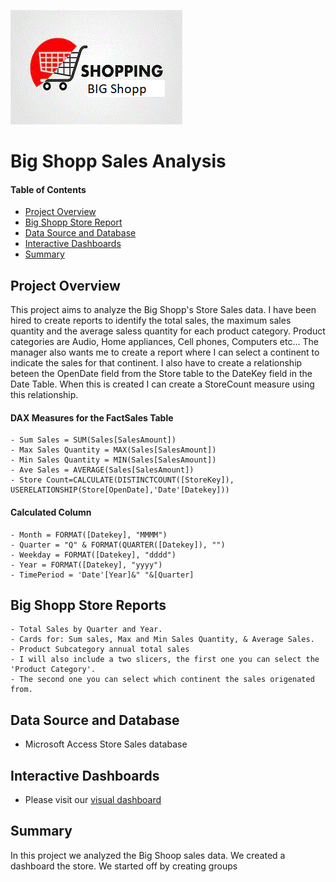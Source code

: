 ![header_pic](images/shop.png)

# Big Shopp Sales Analysis

#### Table of Contents  

* [Project Overview](#project-overview)
* [Big Shopp Store Report](#big-shopp-store-reports)
* [Data Source and Database](#Data-Source-and-Database)
* [Interactive Dashboards](#Interactive-Dashboards)
* [Summary](#summary)

## Project Overview
This project aims to analyze the Big Shopp's Store Sales data. I have been hired to create reports to identify the total sales, the maximum sales quantity and the average saless quantity for each product category.
Product categories are Audio, Home appliances, Cell phones, Computers etc... The manager also wants me to create a report where I can select a continent to indicate
the sales for that continent. I also have to create a relationship beteen the OpenDate field from the Store table to the DateKey field in the Date Table. When this is created I can create a StoreCount measure using this relationship.

#### DAX Measures for the FactSales Table
	- Sum Sales = SUM(Sales[SalesAmount])
	- Max Sales Quantity = MAX(Sales[SalesAmount])
	- Min Sales Quantity = MIN(Sales[SalesAmount])
	- Ave Sales = AVERAGE(Sales[SalesAmount])
	- Store Count=CALCULATE(DISTINCTCOUNT([StoreKey]), USERELATIONSHIP(Store[OpenDate],'Date'[Datekey]))

#### Calculated Column
	- Month = FORMAT([Datekey], "MMMM")
	- Quarter = "Q" & FORMAT(QUARTER([Datekey]), "")
	- Weekday = FORMAT([Datekey], "dddd")
	- Year = FORMAT([Datekey], "yyyy")
	- TimePeriod = 'Date'[Year]&" "&[Quarter]

## Big Shopp Store Reports
	- Total Sales by Quarter and Year.
	- Cards for: Sum sales, Max and Min Sales Quantity, & Average Sales.
	- Product Subcategory annual total sales
	- I will also include a two slicers, the first one you can select the 'Product Category'.
	- The second one you can select which continent the sales origenated from.

## Data Source and Database
- Microsoft Access Store Sales database

## Interactive Dashboards
- Please visit our [visual dashboard](https://app.powerbi.com/groups/me/reports/f406054b-a18f-492f-8934-274662428865/ReportSection?noSignUpCheck=1&redirectedFromSignup=1&ScenarioId=signup)

## Summary
In this project we analyzed the Big Shoop sales data. We created a dashboard the store. We started off by creating groups 

